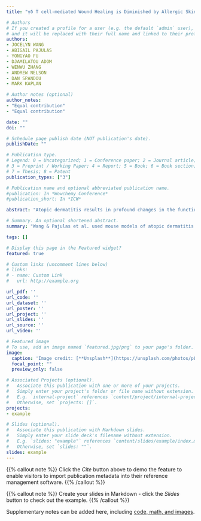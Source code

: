 ```yaml
---
title: "γδ T cell-mediated Wound Healing is Diminished by Allergic Skin Inflammation"

# Authors
# If you created a profile for a user (e.g. the default `admin` user), write the username (folder name) here
# and it will be replaced with their full name and linked to their profile.
authors:
- JOCELYN WANG
- ABIGAIL PAJULAS
- YONGYAO FU
- DJAMILATOU ADOM
- WENWU ZHANG
- ANDREW NELSON
- DAN SPANDOU
- MARK KAPLAN

# Author notes (optional)
author_notes:
- "Equal contribution"
- "Equal contribution"

date: ""
doi: ""

# Schedule page publish date (NOT publication's date).
publishDate: ""

# Publication type.
# Legend: 0 = Uncategorized; 1 = Conference paper; 2 = Journal article;
# 3 = Preprint / Working Paper; 4 = Report; 5 = Book; 6 = Book section;
# 7 = Thesis; 8 = Patent
publication_types: ["3"]

# Publication name and optional abbreviated publication name.
#publication: In *Wowchemy Conference*
#publication_short: In *ICW*

abstract: "Atopic dermatitis results in profound changes in the function of skin that include diminished barrier function and altered production of anti-microbial peptides. Our previous work in a model of allergic skin inflammation identified a defect in the wound healing process that was dependent on IL-4. In this report we demonstrate that allergic skin inflammation results in a dramatic decrease in the presence of the Vγ3+ dendritic epidermal T cell (DETC) population of γδ T cells in the skin. In mice that express an active Stat6 in T cells, DETC are lost early in life. The loss of DETC is entirely dependent on IL-4 and is recovered with genetic-deficiency of IL-4. Moreover, injection of IL-4 into wild type mice results in acute loss of the DETC population. A similar loss of DETC was observed in mice treated topically with MC903. Wounding of skin from Stat6VT transgenic or MC903-treated mice resulted in decreased production of DETC-dependent cytokines in the skin coincident with diminished wound closure. Importantly, intradermal injection of the DETC-produced cytokine FGF7 rescued the rate of wound closure in mice with allergic skin inflammation. Together, these results suggest that the atopic environment diminishes pro-healing T cell populations in the skin that results in attenuated wound healing responses."

# Summary. An optional shortened abstract.
summary: "Wang & Pajulas et al. used mouse models of atopic dermatitis to study the impact of FGF7-producing gamma delta T cells on wound healing and tissue repair. They found that an IL-4 rich environment reduces the number of skin-resident gamma delta T cells, thus leading to diminished levels of FGF7 in the inflamed skin"

tags: []

# Display this page in the Featured widget?
featured: true

# Custom links (uncomment lines below)
# links:
# - name: Custom Link
#   url: http://example.org

url_pdf: ''
url_code: ''
url_dataset: ''
url_poster: ''
url_project: ''
url_slides: ''
url_source: ''
url_video: ''

# Featured image
# To use, add an image named `featured.jpg/png` to your page's folder.
image:
  caption: 'Image credit: [**Unsplash**](https://unsplash.com/photos/pLCdAaMFLTE)'
  focal_point: ""
  preview_only: false

# Associated Projects (optional).
#   Associate this publication with one or more of your projects.
#   Simply enter your project's folder or file name without extension.
#   E.g. `internal-project` references `content/project/internal-project/index.md`.
#   Otherwise, set `projects: []`.
projects:
- example

# Slides (optional).
#   Associate this publication with Markdown slides.
#   Simply enter your slide deck's filename without extension.
#   E.g. `slides: "example"` references `content/slides/example/index.md`.
#   Otherwise, set `slides: ""`.
slides: example
---
```


{{% callout note %}}
Click the *Cite* button above to demo the feature to enable visitors to import publication metadata into their reference management software.
{{% /callout %}}

{{% callout note %}}
Create your slides in Markdown - click the *Slides* button to check out the example.
{{% /callout %}}

Supplementary notes can be added here, including [code, math, and images](https://wowchemy.com/docs/writing-markdown-latex/).
